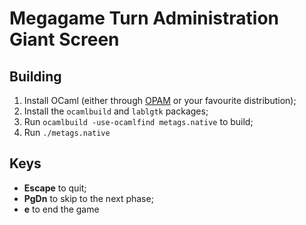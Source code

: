 # Megagame Turn Administration Giant Screen

## Building

1. Install OCaml (either through [OPAM](http://opam.ocaml.org) or your favourite distribution);
2. Install the `ocamlbuild` and `lablgtk` packages;
3. Run `ocamlbuild -use-ocamlfind metags.native` to build;
4. Run `./metags.native`

## Keys

* **Escape** to quit;
* **PgDn** to skip to the next phase;
* **e** to end the game
